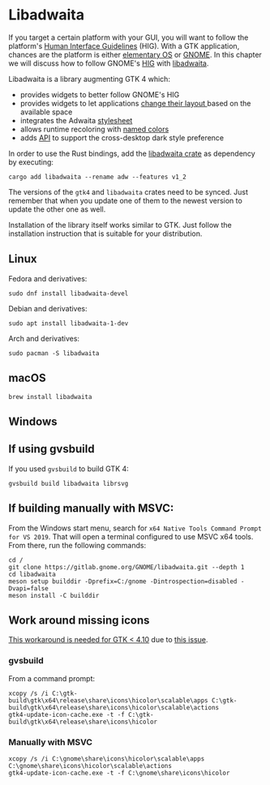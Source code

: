 # Libadwaita

If you target a certain platform with your GUI, you will want to follow the platform's [Human Interface Guidelines](https://en.wikipedia.org/wiki/Human_interface_guidelines) (HIG).
With a GTK application, chances are the platform is either [elementary OS](https://elementary.io) or [GNOME](https://www.gnome.org/).
In this chapter we will discuss how to follow GNOME's [HIG](https://developer.gnome.org/hig/) with [libadwaita](https://gnome.pages.gitlab.gnome.org/libadwaita/doc/1-latest/). 

Libadwaita is a library augmenting GTK 4 which:
- provides widgets to better follow GNOME's HIG
- provides widgets to let applications [change their layout ](https://gnome.pages.gitlab.gnome.org/libadwaita/doc/main/adaptive-layouts.html) based on the available space
- integrates the Adwaita [stylesheet](https://gnome.pages.gitlab.gnome.org/libadwaita/doc/main/styles-and-appearance.html)
- allows runtime recoloring with [named colors](https://gnome.pages.gitlab.gnome.org/libadwaita/doc/main/named-colors.html)
- adds [API](https://world.pages.gitlab.gnome.org/Rust/libadwaita-rs/stable/latest/docs/libadwaita/struct.StyleManager.html) to support the cross-desktop dark style preference

In order to use the Rust bindings, add the [libadwaita crate](https://crates.io/crates/libadwaita) as dependency by executing:

```
cargo add libadwaita --rename adw --features v1_2
```

The versions of the `gtk4` and `libadwaita` crates need to be synced.
Just remember that when you update one of them to the newest version to update the other one as well. 

Installation of the library itself works similar to GTK.
Just follow the installation instruction that is suitable for your distribution.

## Linux

Fedora and derivatives:

```
sudo dnf install libadwaita-devel
```

Debian and derivatives:

```
sudo apt install libadwaita-1-dev
```

Arch and derivatives:

```
sudo pacman -S libadwaita
```

## macOS

```
brew install libadwaita
```

## Windows

## If using gvsbuild

If you used `gvsbuild` to build GTK 4:

```
gvsbuild build libadwaita librsvg
```


## If building manually with MSVC:

From the Windows start menu, search for `x64 Native Tools Command Prompt for VS 2019`.
That will open a terminal configured to use MSVC x64 tools.
From there, run the following commands:

```
cd /
git clone https://gitlab.gnome.org/GNOME/libadwaita.git --depth 1
cd libadwaita
meson setup builddir -Dprefix=C:/gnome -Dintrospection=disabled -Dvapi=false
meson install -C builddir
```

## Work around missing icons

[This workaround is needed for GTK < 4.10](https://gitlab.gnome.org/GNOME/gtk/-/blob/34b9ec5be2f3a38e1e72c4d96f130a2b14734121/NEWS#L60)
due to [this issue](https://gitlab.gnome.org/GNOME/gtk/-/issues/5303).

### gvsbuild

From a command prompt:

```
xcopy /s /i C:\gtk-build\gtk\x64\release\share\icons\hicolor\scalable\apps C:\gtk-build\gtk\x64\release\share\icons\hicolor\scalable\actions
gtk4-update-icon-cache.exe -t -f C:\gtk-build\gtk\x64\release\share\icons\hicolor
```

### Manually with MSVC


```
xcopy /s /i C:\gnome\share\icons\hicolor\scalable\apps C:\gnome\share\icons\hicolor\scalable\actions
gtk4-update-icon-cache.exe -t -f C:\gnome\share\icons\hicolor
```

